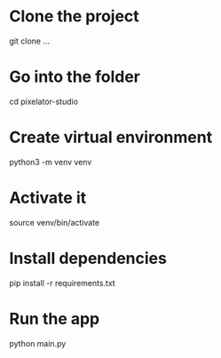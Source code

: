 # Clone the project
git clone ...

# Go into the folder
cd pixelator-studio

# Create virtual environment
python3 -m venv venv

# Activate it
source venv/bin/activate

# Install dependencies
pip install -r requirements.txt

# Run the app
python main.py